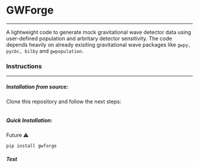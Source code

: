 # GWForge
---
A lightweight code to generate mock gravitational wave detector data using user-defined population and arbritary detector sensitivity. The code depends heavily on already exisiting gravitational wave packages like `gwpy, pycbc, bilby` and `gwpopulation`.

### Instructions
---
##### Installation from source:
Clone this repository and follow the next steps:
```

```
##### Quick Installation:
Future ⚠️
```
pip install gwforge
```

##### Test
```
```